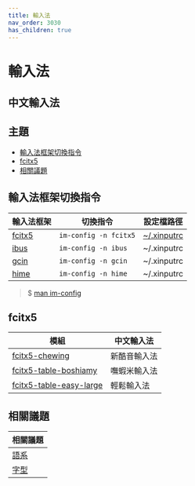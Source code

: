 ```yaml
---
title: 輸入法
nav_order: 3030
has_children: true
---
```



# 輸入法


## 中文輸入法


## 主題

* [輸入法框架切換指令](#輸入法框架切換指令)
* [fcitx5](#fcitx5)
* [相關議題](#相關議題)




## 輸入法框架切換指令

| 輸入法框架 | 切換指令 | 設定檔路徑 |
| --- | --- | --- |
| [fcitx5](#fcitx5) | `im-config -n fcitx5` | [~/.xinputrc](https://github.com/samwhelp/kubuntu-adjustment/blob/main/prototype/main/im-config/fcitx5/fcitx5-chewing/asset/overlay/etc/skel/.xinputrc) |
| [ibus](#ibus) | `im-config -n ibus` | ~/.xinputrc |
| [gcin](#gcin) | `im-config -n gcin` | ~/.xinputrc |
| [hime](#hime) | `im-config -n hime` | ~/.xinputrc |

> $ [man im-config](https://manpages.ubuntu.com/manpages/noble/en/man8/im-config.8.html)




## fcitx5

| 模組 | 中文輸入法 |
| --- | --- |
| [fcitx5-chewing](https://samwhelp.github.io/note-about-kubuntu/read/subject/input-method/fcitx5/module/fcitx5-chewing.html) | 新酷音輸入法 |
| [fcitx5-table-boshiamy](https://samwhelp.github.io/note-about-kubuntu/read/subject/input-method/fcitx5/table/fcitx5-table-boshiamy.html) | 嘸蝦米輸入法 |
| [fcitx5-table-easy-large](https://samwhelp.github.io/note-about-kubuntu/read/subject/input-method/fcitx5/table/fcitx5-table-easy-large.html) | 輕鬆輸入法 |


## 相關議題

| 相關議題 |
| --- |
| [語系](https://samwhelp.github.io/note-about-kubuntu/read/subject/locale.html) |
| [字型](https://samwhelp.github.io/note-about-kubuntu/read/subject/font.html) |

